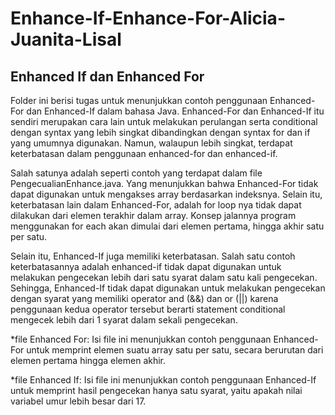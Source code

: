 # Enhance-If-Enhance-For-Alicia-Juanita-Lisal

## Enhanced If dan Enhanced For

Folder ini berisi tugas untuk menunjukkan contoh penggunaan Enhanced-For dan Enhanced-If dalam bahasa Java. Enhanced-For dan Enhanced-If itu sendiri merupakan cara lain untuk melakukan perulangan serta conditional dengan syntax yang lebih singkat dibandingkan dengan syntax for dan if yang umumnya digunakan. Namun, walaupun lebih singkat, terdapat keterbatasan dalam penggunaan enhanced-for dan enhanced-if.

Salah satunya adalah seperti contoh yang terdapat dalam file PengecualianEnhance.java. Yang menunjukkan bahwa Enhanced-For tidak dapat digunakan untuk mengakses array berdasarkan indeksnya. Selain itu, keterbatasan lain dalam Enhanced-For, adalah for loop nya tidak dapat dilakukan dari elemen terakhir dalam array. Konsep jalannya program menggunakan for each akan dimulai dari elemen pertama, hingga akhir satu per satu.

Selain itu, Enhanced-If juga memiliki keterbatasan. Salah satu contoh keterbatasannya adalah enhanced-if tidak dapat digunakan untuk melakukan pengecekan lebih dari satu syarat dalam satu kali pengecekan. Sehingga, Enhanced-If tidak dapat digunakan untuk melakukan pengecekan dengan syarat yang memiliki operator and (&&) dan or (||) karena penggunaan kedua operator tersebut berarti statement conditional mengecek lebih dari 1 syarat dalam sekali pengecekan.

*file Enhanced For: Isi file ini menunjukkan contoh penggunaan Enhanced-For untuk memprint elemen suatu array satu per satu, secara berurutan dari elemen pertama hingga elemen akhir.

*file Enhanced If: Isi file ini menunjukkan contoh penggunaan Enhanced-If untuk memprint hasil pengecekan hanya satu syarat, yaitu apakah nilai variabel umur lebih besar dari 17.
